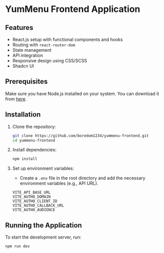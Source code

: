 # YumMenu Frontend Application

## Features

- React.js setup with functional components and hooks
- Routing with `react-router-dom`
- State management
- API integration
- Responsive design using CSS/SCSS
- Shadcn UI

## Prerequisites

Make sure you have Node.js installed on your system. You can download it from [here](https://nodejs.org/).

## Installation

1. Clone the repository:
    ```bash
    git clone https://github.com/boredom1234/yummenu-frontend.git
    cd yummenu-frontend
    ```

2. Install dependencies:
    ```bash
    npm install
    ```

3. Set up environment variables:
    - Create a `.env` file in the root directory and add the necessary environment variables (e.g., API URL).
    ```env
    VITE_API_BASE_URL
    VITE_AUTH0_DOMAIN
    VITE_AUTH0_CLIENT_ID
    VITE_AUTH0_CALLBACK_URL
    VITE_AUTH0_AUDIENCE
    ```

## Running the Application

To start the development server, run:

```bash
npm run dev
